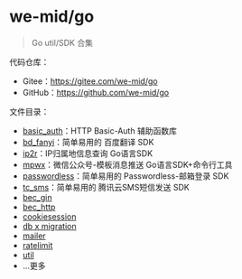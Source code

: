 # we-mid/go

> Go util/SDK 合集

代码仓库：

- Gitee：https://gitee.com/we-mid/go
- GitHub：https://github.com/we-mid/go

文件目录：

- [basic_auth](./basic_auth/README.md)：HTTP Basic-Auth 辅助函数库
- [bd_fanyi](./bd_fanyi/README.md)：简单易用的 百度翻译 SDK
- [ip2r](./ip2r/README.md)：IP归属地信息查询 Go语言SDK
- [mpwx](./mpwx)：微信公众号-模板消息推送 Go语言SDK+命令行工具
- [passwordless](./passwordless)：简单易用的 Passwordless-邮箱登录 SDK
- [tc_sms](./tc_sms/README.md)：简单易用的 腾讯云SMS短信发送 SDK
- [bec_gin](./bec_gin)
- [bec_http](./bec_http)
- [cookiesession](./cookiesession)
- [db x migration](./db)
- [mailer](./mailer)
- [ratelimit](./ratelimit)
- [util](./util)
- ...更多
